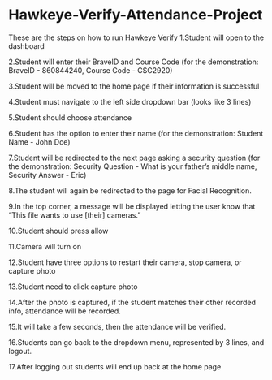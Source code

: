# Hawkeye-Verify-Attendance-Project
These are the steps on how to run Hawkeye Verify
1.Student will open to the dashboard

2.Student will enter their BraveID and Course Code (for the demonstration: BraveID - 860844240, Course Code - CSC2920)

3.Student will be moved to the home page if their information is successful

4.Student must navigate to the left side dropdown bar (looks like 3 lines)

5.Student should choose attendance

6.Student has the option to enter their name (for the demonstration: Student Name - John Doe)

7.Student will be redirected to the next page asking a security question (for the demonstration: Security Question - What is your father’s middle name, Security Answer - Eric)

8.The student will again be redirected to the page for Facial Recognition.

9.In the top corner, a message will be displayed letting the user know that “This file wants to use [their] cameras.”

10.Student should press allow

11.Camera will turn on

12.Student have three options to restart their camera, stop camera, or capture photo

13.Student need to click capture photo

14.After the photo is captured, if the student matches their other recorded info, attendance will be recorded.

15.It will take a few seconds, then the attendance will be verified.

16.Students can go back to the dropdown menu, represented by 3 lines, and logout.

17.After logging out students will end up back at the home page

